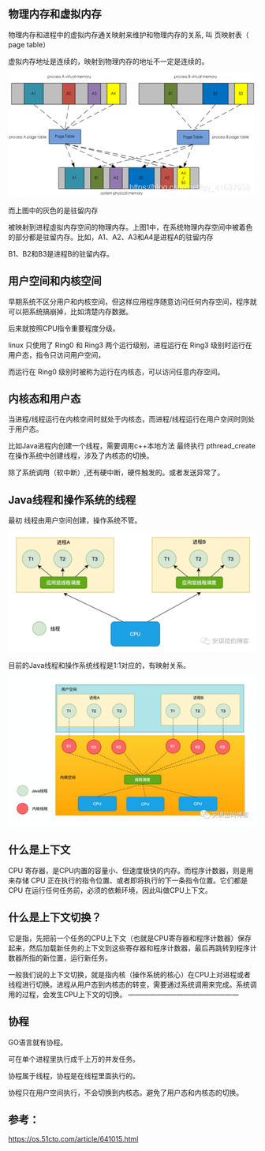 物理内存和虚拟内存
---

物理内存和进程中的虚拟内存通关映射来维护和物理内存的关系, 叫 页映射表（ page table）

虚拟内存地址是连续的，映射到物理内存的地址不一定是连续的。

![img.png](img.png)

而上图中的灰色的是驻留内存

被映射到进程虛拟内存空间的物理内存。上图1中，在系统物理内存空间中被着色的部分都是驻留内存。比如，A1、A2、A3和A4是进程A的驻留内存

B1、B2和B3是进程B的驻留内存。

用户空间和内核空间
---
早期系统不区分用户和内核空间，但这样应用程序随意访问任何内存空间，程序就可以把系统搞崩掉，比如清楚内存数据。

后来就按照CPU指令重要程度分级。

linux 只使用了 Ring0 和 Ring3 两个运行级别，进程运行在 Ring3 级别时运行在用户态，指令只访问用户空间，

而运行在 Ring0 级别时被称为运行在内核态，可以访问任意内存空间。


内核态和用户态
---
当进程/线程运行在内核空间时就处于内核态，而进程/线程运行在用户空间时则处于用户态。

比如Java进程内创建一个线程，需要调用c++本地方法 最终执行 pthread_create 在操作系统中创建线程，涉及了内核态的切换。

除了系统调用（软中断）,还有硬中断，硬件触发的。或者发送异常了。


Java线程和操作系统的线程
---

最初 线程由用户空间创建，操作系统不管。

![img_1.png](img_1.png)

目前的Java线程和操作系统线程是1:1对应的，有映射关系。


![img_2.png](img_2.png)



什么是上下文
---
CPU 寄存器，是CPU内置的容量小、但速度极快的内存。而程序计数器，则是用来存储 CPU 正在执行的指令位置、或者即将执行的下一条指令位置。它们都是 CPU 在运行任何任务前，必须的依赖环境，因此叫做CPU上下文。

什么是上下文切换？
---
它是指，先把前一个任务的CPU上下文（也就是CPU寄存器和程序计数器）保存起来，然后加载新任务的上下文到这些寄存器和程序计数器，最后再跳转到程序计数器所指的新位置，运行新任务。

一般我们说的上下文切换，就是指内核（操作系统的核心）在CPU上对进程或者线程进行切换。进程从用户态到内核态的转变，需要通过系统调用来完成。系统调用的过程，会发生CPU上下文的切换。
————————————————

协程
---

GO语言就有协程。

可在单个进程里执行成千上万的并发任务。

协程属于线程，协程是在线程里面执行的。

协程只在用户空间执行，不会切换到内核态。避免了用户态和内核态的切换。


参考：
---
https://os.51cto.com/article/641015.html

